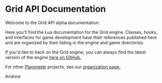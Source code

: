 Grid API Documentation
======================

Welcome to the Grid API alpha documentation.

Here you'll find the Lua documentation for the Grid engine. Classes, hooks, and
interfaces for game development have their references published here and are
organized by their listing in the engine and game directories.

If you'd like to hack on the Grid engine, you can always find the latest version
of the engine [here on GitHub.](https://github.com/andrewmcwatters/grid-sdk)

For other [Planimeter](/planimeter) projects, see our
[organization page.](https://github.com/Planimeter)

_Andrew_
